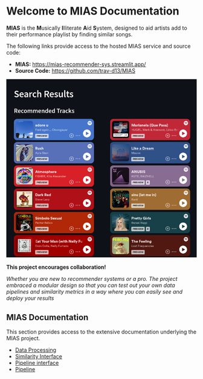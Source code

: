 # Welcome to MIAS Documentation

**MIAS** is the **M**usically **I**lliterate **A**id **S**ystem, designed to 
aid artists add to their performance playlist by finding similar songs. 

The following links provide access to the hosted MIAS service and source code: 
- **MIAS:** https://mias-recommender-sys.streamlit.app/
- **Source Code:** https://github.com/trav-d13/MIAS

![img.png](result_pic.png)

**This project encourages collaboration!** 

_Whether you are new to recommender systems or a pro.
The project embraced a modular design so that you can test out your own data pipelines and similarity metrics
in a way where you can easily see and deploy your results_

## MIAS Documentation
This section provides access to the extensive documentation underlying the MIAS project.

- [Data Processing](data_processing.md)
- [Similarity Interface](similarity_interface.md)
- [Pipeline interface](pipeline_interface.md)
- [Pipeline](pipeline.md)
